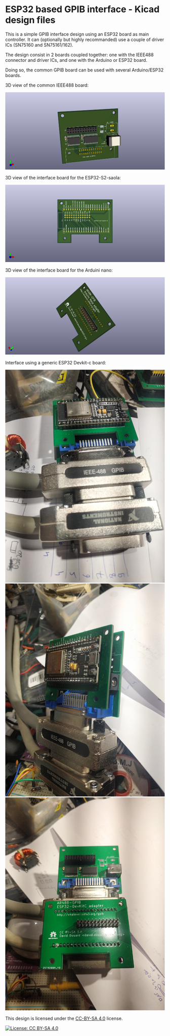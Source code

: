 # ESP32 based GPIB interface - Kicad design files

This is a simple GPIB interface design using an ESP32 board as main controller. It can
(optionally but highly recommanded) use a couple of driver ICs (SN75160 and SN75161/162).

The design consist in 2 boards coupled together: one with the IEEE488 connector and
driver ICs, and one with the Arduino or ESP32 board.

Doing so, the common GPIB board can be used with several Arduino/ESP32 boards.

3D view of the common IEEE488 board:

![](assets/AR488-common.png)

3D view of the interface board for the ESP32-S2-saola:

![](assets/AR488-esp32-saola.png)

3D view of the interface board for the Arduini nano:

![](assets/AR488-arduino-nano.png)

Interface using a generic ESP32 Devkit-c board:

![](assets/IMG_20220312_161546.jpg)
![](assets/IMG_20220312_161648.jpg)
![](assets/IMG_20220312_161630.jpg)

This design is licensed under the 
[CC-BY-SA 4.0](https://creativecommons.org/licenses/by-sa/4.0/) license.

[![License: CC BY-SA 4.0](https://img.shields.io/badge/License-CC_BY--SA_4.0-lightgrey.svg)](https://creativecommons.org/licenses/by-sa/4.0/)

